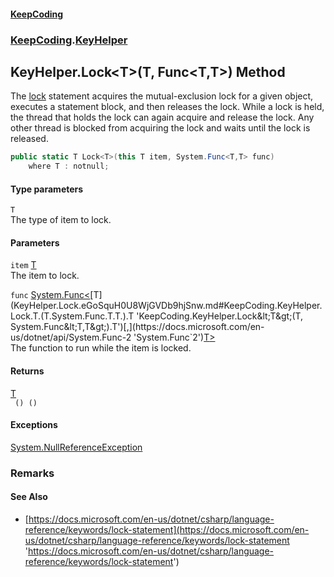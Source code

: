 #### [KeepCoding](index.md 'index')
### [KeepCoding](KeepCoding.md 'KeepCoding').[KeyHelper](KeyHelper.md 'KeepCoding.KeyHelper')
## KeyHelper.Lock&lt;T&gt;(T, Func&lt;T,T&gt;) Method
The [lock](https://docs.microsoft.com/en-us/dotnet/csharp/language-reference/keywords/lock 'https://docs.microsoft.com/en-us/dotnet/csharp/language-reference/keywords/lock') statement acquires the mutual-exclusion lock for a given object, executes a statement block, and then releases the lock. While a lock is held, the thread that holds the lock can again acquire and release the lock. Any other thread is blocked from acquiring the lock and waits until the lock is released.  
```csharp
public static T Lock<T>(this T item, System.Func<T,T> func)
    where T : notnull;
```
#### Type parameters
<a name='KeepCoding.KeyHelper.Lock.T.(T.System.Func.T.T.).T'></a>
`T`  
The type of item to lock.
  
#### Parameters
<a name='KeepCoding.KeyHelper.Lock.T.(T.System.Func.T.T.).item'></a>
`item` [T](KeyHelper.Lock.eGoSquH0U8WjGVDb9hjSnw.md#KeepCoding.KeyHelper.Lock.T.(T.System.Func.T.T.).T 'KeepCoding.KeyHelper.Lock&lt;T&gt;(T, System.Func&lt;T,T&gt;).T')  
The item to lock.
  
<a name='KeepCoding.KeyHelper.Lock.T.(T.System.Func.T.T.).func'></a>
`func` [System.Func&lt;](https://docs.microsoft.com/en-us/dotnet/api/System.Func-2 'System.Func`2')[T](KeyHelper.Lock.eGoSquH0U8WjGVDb9hjSnw.md#KeepCoding.KeyHelper.Lock.T.(T.System.Func.T.T.).T 'KeepCoding.KeyHelper.Lock&lt;T&gt;(T, System.Func&lt;T,T&gt;).T')[,](https://docs.microsoft.com/en-us/dotnet/api/System.Func-2 'System.Func`2')[T](KeyHelper.Lock.eGoSquH0U8WjGVDb9hjSnw.md#KeepCoding.KeyHelper.Lock.T.(T.System.Func.T.T.).T 'KeepCoding.KeyHelper.Lock&lt;T&gt;(T, System.Func&lt;T,T&gt;).T')[&gt;](https://docs.microsoft.com/en-us/dotnet/api/System.Func-2 'System.Func`2')  
The function to run while the item is locked.
  
#### Returns
[T](KeyHelper.Lock.eGoSquH0U8WjGVDb9hjSnw.md#KeepCoding.KeyHelper.Lock.T.(T.System.Func.T.T.).T 'KeepCoding.KeyHelper.Lock&lt;T&gt;(T, System.Func&lt;T,T&gt;).T')  
` () ()`
#### Exceptions
[System.NullReferenceException](https://docs.microsoft.com/en-us/dotnet/api/System.NullReferenceException 'System.NullReferenceException')  
### Remarks
#### See Also
- [https://docs.microsoft.com/en-us/dotnet/csharp/language-reference/keywords/lock-statement](https://docs.microsoft.com/en-us/dotnet/csharp/language-reference/keywords/lock-statement 'https://docs.microsoft.com/en-us/dotnet/csharp/language-reference/keywords/lock-statement')
